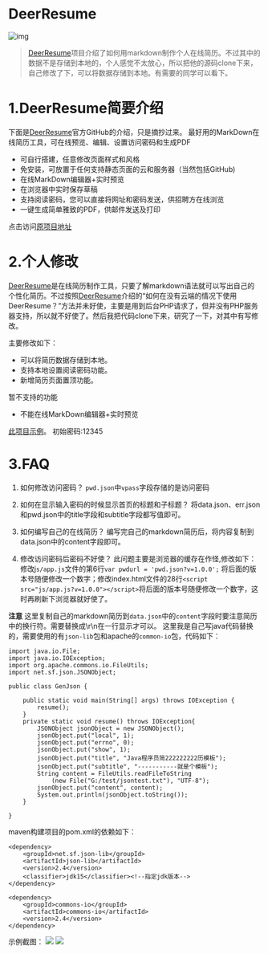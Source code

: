 DeerResume
==========

![img](http://www.jobdeer.com/img/rd.png)
> [DeerResume][3]项目介绍了如何用markdown制作个人在线简历。不过其中的数据不是存储到本地的，个人感觉不太放心，所以把他的源码clone下来，自己修改了下，可以将数据存储到本地。有需要的同学可以看下。

<!--more-->

# 1.DeerResume简要介绍
下面是[DeerResume][3]官方GitHub的介绍，只是摘抄过来。
最好用的MarkDown在线简历工具，可在线预览、编辑、设置访问密码和生成PDF

  - 可自行搭建，任意修改页面样式和风格
  - 免安装，可放置于任何支持静态页面的云和服务器（当然包括GitHub)
  - 在线MarkDown编辑器+实时预览
  - 在浏览器中实时保存草稿
  - 支持阅读密码，您可以直接将网址和密码发送，供招聘方在线浏览
  - 一键生成简单雅致的PDF，供邮件发送及打印

 点击访问[原项目地址][3]


# 2.个人修改
[DeerResume][3]是在线简历制作工具，只要了解markdown语法就可以写出自己的个性化简历。不过按照[DeerResume][3]介绍的“如何在没有云端的情况下使用DeerResume？”方法并未好使，主要是用到后台PHP请求了，但并没有PHP服务器支持，所以就不好使了。然后我把代码clone下来，研究了一下，对其中有写修改。

主要修改如下：
- 可以将简历数据存储到本地。
- 支持本地设置阅读密码功能。
- 新增简历页面置顶功能。

暂不支持的功能
- 不能在线MarkDown编辑器+实时预览

[此项目示例](http://resumedemo.wiliam.me/)。
初始密码:12345

# 3.FAQ

1. 如何修改访问密码？
`pwd.json`中`vpass`字段存储的是访问密码

2. 如何在显示输入密码的时候显示首页的标题和子标题？
将data.json、err.json和pwd.json中的title字段和subtitle字段都写值即可。

3. 如何编写自己的在线简历？
编写完自己的markdown简历后，将内容复制到data.json中的content字段即可。

4. 修改访问密码后密码不好使？
此问题主要是浏览器的缓存在作怪,修改如下：
修改j`s/app.js`文件的第6行`var pwdurl = 'pwd.json?v=1.0.0';`
将后面的版本号随便修改一个数字；修改index.html文件的28行`<script src="js/app.js?v=1.0.0"></script>`将后面的版本号随便修改一个数字，这时再刷新下浏览器就好使了。


**注意**
这里复制自己的markdown简历到`data.json`中的`content`字段时要注意简历中的换行符。需要替换成\r\n在一行显示才可以。
这里我是自己写java代码替换的，需要使用的有`json-lib`包和apache的`common-io`包，代码如下：
```
import java.io.File;
import java.io.IOException;
import org.apache.commons.io.FileUtils;
import net.sf.json.JSONObject;

public class GenJson {

	public static void main(String[] args) throws IOException {
		resume();
	}
	private static void resume() throws IOException{
		JSONObject jsonObject = new JSONObject();
		jsonObject.put("local", 1);
		jsonObject.put("errno", 0);
		jsonObject.put("show", 1);
		jsonObject.put("title", "Java程序员简222222222历模板");
		jsonObject.put("subtitle", "-----------就是个模板");
		String content = FileUtils.readFileToString
		    (new File("G:/test/jsontest.txt"), "UTF-8");
		jsonObject.put("content", content);
		System.out.println(jsonObject.toString());
	}
	
}      
```

maven构建项目的pom.xml的依赖如下：
```
<dependency>
	<groupId>net.sf.json-lib</groupId>
	<artifactId>json-lib</artifactId>
	<version>2.4</version>
	<classifier>jdk15</classifier><!--指定jdk版本-->  
</dependency>
		
<dependency>
	<groupId>commons-io</groupId>
	<artifactId>commons-io</artifactId>
	<version>2.4</version>
</dependency>

```

示例截图：
![][1]
![][2]

[1]:http://ofv7c2awe.bkt.clouddn.com/mima.jpg
[2]:http://ofv7c2awe.bkt.clouddn.com/DeerResumeSimple.jpg
[3]:https://github.com/geekcompany/DeerResume
